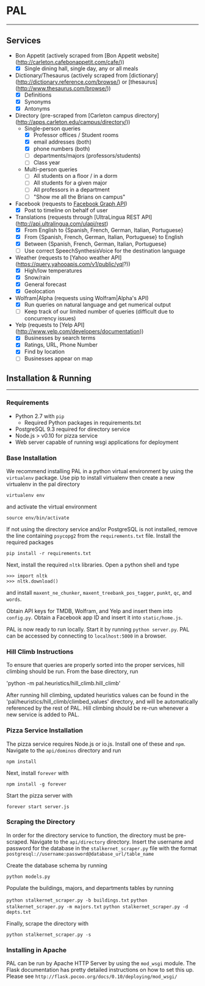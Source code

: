 # PAL
---------

## Services
- Bon Appetit (actively scraped from [Bon Appetit website]
    (http://carleton.cafebonappetit.com/cafe/))
    - [x] Single dining hall, single day, any or all meals

- Dictionary/Thesaurus (actively scraped from [dictionary]
        (http://dictionary.reference.com/browse/) or [thesaurus]
        (http://www.thesaurus.com/browse/))
    - [x] Definitions
    - [x] Synonyms
    - [x] Antonyms

- Directory (pre-scraped from [Carleton campus directory]
        (http://apps.carleton.edu/campus/directory/))
    - Single-person queries
        - [x] Professor offices / Student rooms
        - [x] email addresses (both)
        - [x] phone numbers (both)
        - [ ] departments/majors (professors/students)
        - [ ] Class year
    - Multi-person queries
        - [ ] All students on a floor / in a dorm
        - [ ] All students for a given major
        - [ ] All professors in a department
        - [ ] "Show me all the Brians on campus"

- Facebook (requests to [Facebook Graph API](https://developers.facebook.com/docs/graph-api))
    - [x] Post to timeline on behalf of user

- Translations (requests through [UltraLingua REST API]
    (http://api.ultralingua.com/ulapi/rest)
    - [x] From English to {Spanish, French, German, Italian, Portuguese}
    - [x] From {Spanish, French, German, Italian, Portuguese} to English
    - [x] Between {Spanish, French, German, Italian, Portuguese}
    - [ ] Use correct SpeechSynthesisVoice for the destination language

- Weather (requests to [Yahoo weather API]
        (https://query.yahooapis.com/v1/public/yql?))
    - [x] High/low temperatures
    - [x] Snow/rain
    - [x] General forecast
    - [x] Geolocation

- Wolfram|Alpha (requests using Wolfram|Alpha's API)
    - [x] Run queries on natural language and get numerical output
    - [ ] Keep track of our limited number of queries (difficult due to concurrency issues)

- Yelp (requests to [Yelp API]
    (http://www.yelp.com/developers/documentation))
    - [x] Businesses by search terms
    - [x] Ratings, URL, Phone Number
    - [x] Find by location
    - [ ] Businesses appear on map
    
## Installation & Running
--------------------------------
### Requirements
- Python 2.7 with `pip`
	- Required Python packages in requirements.txt
- PostgreSQL 9.3 required for directory service
- Node.js > v0.10 for pizza service
- Web server capable of running wsgi applications for deployment

### Base Installation
We recommend installing PAL in a python virtual environment by using the `virtualenv` package. Use pip to install virtualenv then create a new virtualenv in the pal directory 

`virtualenv env`

and activate the virtual environment

`source env/bin/activate`

If not using the directory service and/or PostgreSQL is not installed, remove the line containing `psycopg2` from the `requirements.txt` file. Install the required packages 

`pip install -r requirements.txt`

Next, install the required `nltk` libraries. Open a python shell and type

~~~
>>> import nltk
>>> nltk.download()
~~~

and install `maxent_ne_chunker`, `maxent_treebank_pos_tagger`, `punkt`, `qc`, and `words`.

Obtain API keys for TMDB, Wolfram, and Yelp and insert them into `config.py`. Obtain a Facebook app ID and insert it into `static/home.js`. 

PAL is now ready to run locally. Start it by running `python server.py`. PAL can be accessed by connecting to `localhost:5000` in a browser. 

### Hill Climb Instructions
To ensure that queries are properly sorted into the proper services, hill climbing should be run. From the base directory, run

'python -m pal.heuristics/hill_climb.hill_climb'

After running hill climbing, updated heuristics values can be found in the 'pal/heuristics/hill_climb/climbed_values' directory, and will be automatically referenced by the rest of PAL. Hill climbing should be re-run whenever a new service is added to PAL.

### Pizza Service Installation
The pizza service requires Node.js or io.js. Install one of these and `npm`. Navigate to the `api/dominos` directory and run 

`npm install`

Next, install `forever` with

`npm install -g forever`

Start the pizza server with 

`forever start server.js`

### Scraping the Directory
In order for the directory service to function, the directory must be pre-scraped. Navigate to the `api/directory` directory. Insert the username and password for the database in the `stalkernet_scraper.py` file with the format `postgresql://username:password@database_url/table_name`

Create the database schema by running

`python models.py`

Populate the buildings, majors, and departments tables by running

`python stalkernet_scraper.py -b buildings.txt`
`python stalkernet_scraper.py -m majors.txt`
`python stalkernet_scraper.py -d depts.txt`

Finally, scrape the directory with

`python stalkernet_scraper.py -s`

### Installing in Apache
PAL can be run by Apache HTTP Server by using the `mod_wsgi` module. The Flask documentation has pretty detailed instructions on how to set this up. Please see `http://flask.pocoo.org/docs/0.10/deploying/mod_wsgi/`

